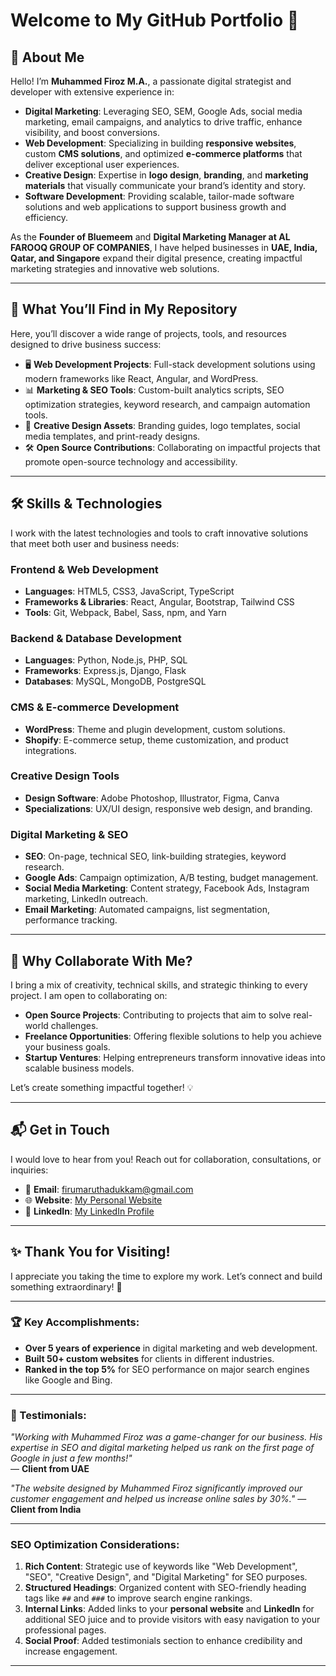 # Welcome to My GitHub Portfolio 👋

## 🚀 About Me  
Hello! I’m **Muhammed Firoz M.A.**, a passionate digital strategist and developer with extensive experience in:  
- **Digital Marketing**: Leveraging SEO, SEM, Google Ads, social media marketing, email campaigns, and analytics to drive traffic, enhance visibility, and boost conversions.  
- **Web Development**: Specializing in building **responsive websites**, custom **CMS solutions**, and optimized **e-commerce platforms** that deliver exceptional user experiences.  
- **Creative Design**: Expertise in **logo design**, **branding**, and **marketing materials** that visually communicate your brand’s identity and story.  
- **Software Development**: Providing scalable, tailor-made software solutions and web applications to support business growth and efficiency.

As the **Founder of Bluemeem** and **Digital Marketing Manager at AL FAROOQ GROUP OF COMPANIES**, I have helped businesses in **UAE, India, Qatar, and Singapore** expand their digital presence, creating impactful marketing strategies and innovative web solutions.

---

## 🌟 What You’ll Find in My Repository

Here, you’ll discover a wide range of projects, tools, and resources designed to drive business success:

- 🖥️ **Web Development Projects**: Full-stack development solutions using modern frameworks like React, Angular, and WordPress.  
- 📊 **Marketing & SEO Tools**: Custom-built analytics scripts, SEO optimization strategies, keyword research, and campaign automation tools.  
- 🎨 **Creative Design Assets**: Branding guides, logo templates, social media templates, and print-ready designs.  
- 🛠️ **Open Source Contributions**: Collaborating on impactful projects that promote open-source technology and accessibility.

---

## 🛠️ Skills & Technologies

I work with the latest technologies and tools to craft innovative solutions that meet both user and business needs:

### **Frontend & Web Development**
- **Languages**: HTML5, CSS3, JavaScript, TypeScript  
- **Frameworks & Libraries**: React, Angular, Bootstrap, Tailwind CSS  
- **Tools**: Git, Webpack, Babel, Sass, npm, and Yarn

### **Backend & Database Development**
- **Languages**: Python, Node.js, PHP, SQL  
- **Frameworks**: Express.js, Django, Flask  
- **Databases**: MySQL, MongoDB, PostgreSQL

### **CMS & E-commerce Development**
- **WordPress**: Theme and plugin development, custom solutions.  
- **Shopify**: E-commerce setup, theme customization, and product integrations.

### **Creative Design Tools**
- **Design Software**: Adobe Photoshop, Illustrator, Figma, Canva  
- **Specializations**: UX/UI design, responsive web design, and branding.

### **Digital Marketing & SEO**
- **SEO**: On-page, technical SEO, link-building strategies, keyword research.  
- **Google Ads**: Campaign optimization, A/B testing, budget management.  
- **Social Media Marketing**: Content strategy, Facebook Ads, Instagram marketing, LinkedIn outreach.  
- **Email Marketing**: Automated campaigns, list segmentation, performance tracking.

---

## 🚀 Why Collaborate With Me?

I bring a mix of creativity, technical skills, and strategic thinking to every project. I am open to collaborating on:

- **Open Source Projects**: Contributing to projects that aim to solve real-world challenges.  
- **Freelance Opportunities**: Offering flexible solutions to help you achieve your business goals.  
- **Startup Ventures**: Helping entrepreneurs transform innovative ideas into scalable business models.

Let’s create something impactful together! 💡

---

## 📬 Get in Touch

I would love to hear from you! Reach out for collaboration, consultations, or inquiries:

- 📧 **Email**: [firumaruthadukkam@gmail.com](mailto:firumaruthadukkam@gmail.com)  
- 🌐 **Website**: [My Personal Website](https://mohd-firoz.github.io/personal-website)  
- 💼 **LinkedIn**: [My LinkedIn Profile](https://www.linkedin.com/in/mohammed-firoz-m-a-bb885412b/)  

---

## ✨ Thank You for Visiting!

I appreciate you taking the time to explore my work. Let’s connect and build something extraordinary! 🚀

---

### 🏆 Key Accomplishments:
- **Over 5 years of experience** in digital marketing and web development.  
- **Built 50+ custom websites** for clients in different industries.  
- **Ranked in the top 5%** for SEO performance on major search engines like Google and Bing.

---

### 💬 Testimonials:

_"Working with Muhammed Firoz was a game-changer for our business. His expertise in SEO and digital marketing helped us rank on the first page of Google in just a few months!"_  
— **Client from UAE**

_"The website designed by Muhammed Firoz significantly improved our customer engagement and helped us increase online sales by 30%."_
— **Client from India**

---

### SEO Optimization Considerations:
1. **Rich Content**: Strategic use of keywords like "Web Development", "SEO", "Creative Design", and "Digital Marketing" for SEO purposes.
2. **Structured Headings**: Organized content with SEO-friendly heading tags like `##` and `###` to improve search engine rankings.
3. **Internal Links**: Added links to your **personal website** and **LinkedIn** for additional SEO juice and to provide visitors with easy navigation to your professional pages.
4. **Social Proof**: Added testimonials section to enhance credibility and increase engagement.

---

